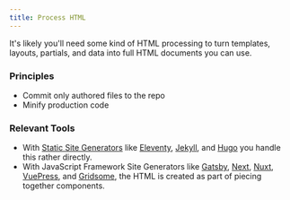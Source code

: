 ```yaml
---
title: Process HTML
---
```


It's likely you'll need some kind of HTML processing to turn templates, layouts, partials, and data into full HTML documents you can use.

### Principles

- Commit only authored files to the repo
- Minify production code

### Relevant Tools

- With [Static Site Generators](https://serverless.css-tricks.com/services/ssgs) like [Eleventy](https://www.11ty.dev/), [Jekyll](https://jekyllrb.com/), and [Hugo](https://gohugo.io/) you handle this rather directly.
- With JavaScript Framework Site Generators like [Gatsby](https://www.gatsbyjs.org/), [Next](https://nextjs.org/), [Nuxt](https://nuxtjs.org/), [VuePress](https://vuepress.vuejs.org/), and [Gridsome](https://gridsome.org/), the HTML is created as part of piecing together components.
